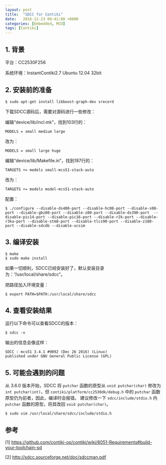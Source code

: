 ```yaml
---
layout: post
title:  "SDCC for Contiki"
date:   2016-12-23 09:41:00 +0800
categories: [Embedded, MCU]
tags: [Contiki]
---
```


## 1. 背景

平台：CC2530F256

系统环境：InstantContiki2.7 Ubuntu 12.04 32bit

## 2. 安装前的准备

```
$ sudo apt-get install libboost-graph-dev srecord
```

下载SDCC源码后，需要对源码进行一些修改：

编辑“device/lib/incl.mk”，找到103行的：

```
MODELS = small medium large
```

改为：

```
MODELS = small large huge
```

编辑“device/lib/Makefile.in”，找到187行的：

```
TARGETS += models small-mcs51-stack-auto
```

改为：

```
TARGETS += models model-mcs51-stack-auto
```

配置：

```
$ ./configure --disable-ds400-port --disable-hc08-port --disable-s08-port --disable-gbz80-port --disable-z80-port --disable-ds390-port  --disable-pic14-port --disable-pic16-port --disable-r2k-port --disable-r3ka-port --disable-stm8-port --disable-tlcs90-port --disable-z180-port --disable-sdcdb --disable-ucsim 
```

## 3. 编译安装

```
$ make
$ sudo make install
```

如果一切顺利，SDCC已经安装好了，默认安装目录为：“/usr/local/share/sdcc”。

把路径加入环境变量：

```
$ export PATH=$PATH:/usr/local/share/sdcc
```

## 4. 查看安装结果

运行以下命令可以查看SDCC的版本：

```
$ sdcc -v
```

输出的信息会像这样：

```
SDCC : mcs51 3.4.1 #9092 (Dec 26 2016) (Linux)
published under GNU General Public License (GPL)
```
## 5. 可能会遇到的问题

从 3.6.0 版本开始，SDCC 将 `putchar` 函数的原型从 `void putchar(char)` 修改为 `int putchar(int)`，但 `contiki/platform/cc2530dk/debug.h` 中的 `putchar` 函数原型仍为前者，因此，编译时会报错。
建议修改一下 `sdcc/include/stdio.h` 内 `putchar` 函数的原型，将其改回 `void putchar(char)`。

```
$ sudo vim /usr/local/share/sdcc/include/stdio.h
```

## 参考
[1] https://github.com/contiki-os/contiki/wiki/8051-Requirements#build-your-toolchain-sd

[2] http://sdcc.sourceforge.net/doc/sdccman.pdf